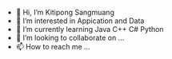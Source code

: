 - 👋 Hi, I’m Kitipong Sangmuang
- 👀 I’m interested in Appication and Data 
- 🌱 I’m currently learning Java C++ C# Python
- 💞️ I’m looking to collaborate on ...
- 📫 How to reach me ...

<!---
KSangmuang/KSangmuang is a ✨ special ✨ repository because its `README.md` (this file) appears on your GitHub profile.
You can click the Preview link to take a look at your changes.
--->
